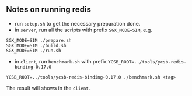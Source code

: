 ## Notes on running redis
- run `setup.sh` to get the necessary preparation done.
- in `server`, run all the scripts with prefix `SGX_MODE=SIM`, e.g.
```
SGX_MODE=SIM ./prepare.sh
SGX_MODE=SIM ./build.sh
SGX_MODE=SIM ./run.sh
```
- in `client`, run `benchmark.sh` with prefix `YCSB_ROOT=../tools/ycsb-redis-binding-0.17.0`
```
YCSB_ROOT=../tools/ycsb-redis-binding-0.17.0 ./benchmark.sh <tag>
```

The result will shows in the `client`.
